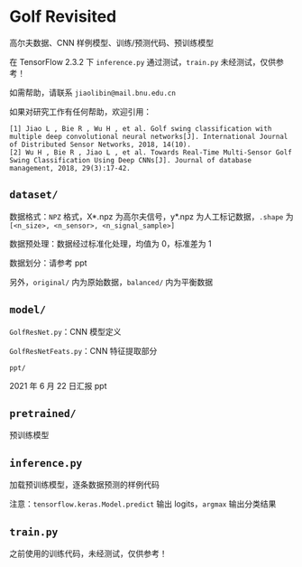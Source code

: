 Golf Revisited
==============

高尔夫数据、CNN 样例模型、训练/预测代码、预训练模型

在 TensorFlow 2.3.2 下 `inference.py` 通过测试，`train.py` 未经测试，仅供参考！

如需帮助，请联系 `jiaolibin@mail.bnu.edu.cn`

如果对研究工作有任何帮助，欢迎引用：

```
[1] Jiao L , Bie R , Wu H , et al. Golf swing classification with multiple deep convolutional neural networks[J]. International Journal of Distributed Sensor Networks, 2018, 14(10).
[2] Wu H , Bie R , Jiao L , et al. Towards Real-Time Multi-Sensor Golf Swing Classification Using Deep CNNs[J]. Journal of database management, 2018, 29(3):17-42.
```

`dataset/`
----------

数据格式：`NPZ` 格式，X*.npz 为高尔夫信号，y*.npz 为人工标记数据，`.shape` 为 `[<n_size>, <n_sensor>, <n_signal_sample>]`

数据预处理：数据经过标准化处理，均值为 0，标准差为 1

数据划分：请参考 ppt

另外，`original/` 内为原始数据，`balanced/` 内为平衡数据

`model/`
--------

`GolfResNet.py`：CNN 模型定义

`GolfResNetFeats.py`：CNN 特征提取部分

`ppt/`

2021 年 6 月 22 日汇报 ppt

`pretrained/`
-------------

预训练模型

`inference.py`
--------------

加载预训练模型，逐条数据预测的样例代码

注意：`tensorflow.keras.Model.predict` 输出 logits，`argmax` 输出分类结果

`train.py`
----------

之前使用的训练代码，未经测试，仅供参考！